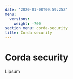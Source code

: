```yaml
---
date: '2020-01-08T09:59:25Z'
menu:
  versions:
    weight: -700
section_menu: corda-security
title: Corda security
---
```



# Corda security

Lipsum